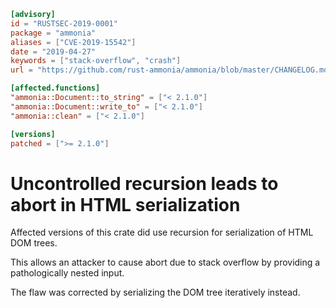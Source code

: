```toml
[advisory]
id = "RUSTSEC-2019-0001"
package = "ammonia"
aliases = ["CVE-2019-15542"]
date = "2019-04-27"
keywords = ["stack-overflow", "crash"]
url = "https://github.com/rust-ammonia/ammonia/blob/master/CHANGELOG.md#210"

[affected.functions]
"ammonia::Document::to_string" = ["< 2.1.0"]
"ammonia::Document::write_to" = ["< 2.1.0"]
"ammonia::clean" = ["< 2.1.0"]

[versions]
patched = [">= 2.1.0"]
```

# Uncontrolled recursion leads to abort in HTML serialization

Affected versions of this crate did use recursion for serialization of HTML
DOM trees.

This allows an attacker to cause abort due to stack overflow by providing
a pathologically nested input.

The flaw was corrected by serializing the DOM tree iteratively instead.

